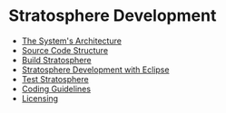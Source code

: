 Stratosphere Development
========================

-   [The System's
    Architecture](systemarchitecture "wiki:systemarchitecture")
-   [Source Code
    Structure](sourcecodestructure "wiki:sourcecodestructure")
-   [Build
    Stratosphere](buildthesystem "wiki:buildthesystem")
-   [Stratosphere Development with
    Eclipse](eclipseimport "wiki:eclipseimport")
-   [Test
    Stratosphere](testthesystem "wiki:testthesystem")
-   [Coding
    Guidelines](codingguidelines "wiki:codingguidelines")
-   [Licensing](licensing "wiki:licensing")

